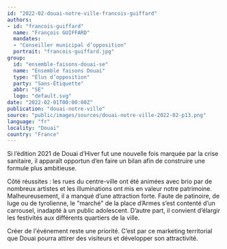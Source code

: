 ```yaml
---
id: "2022-02-douai-notre-ville-francois-guiffard"
authors:
- id: "francois-guiffard"
  name: "François GUIFFARD"
  mandates: 
  - "Conseiller municipal d’opposition"
  portrait: "francois-guiffard.jpg"
group:
  id: "ensemble-faisons-douai-se"
  name: "Ensemble faisons Douai"
  type: "Élus d’opposition"
  party: "Sans-Étiquette"
  abbr: "SE"
  logo: "default.svg"
date: "2022-02-01T00:00:00Z"
publication: "douai-notre-ville"
source: "public/images/sources/douai-notre-ville-2022-02-p13.png"
language: "fr"
locality: "Douai"
country: "France"
---
```


Si l’édition 2021 de Douai d’Hiver fut une nouvelle fois marquée par la crise sanitaire, il apparaît opportun d’en faire un bilan afin de construire une formule plus ambitieuse.

Côté réussites : les rues du centre-ville ont été animées avec brio par de nombreux artistes et les illuminations ont mis en valeur notre patrimoine.
Malheureusement, il a manqué d’une attraction forte. Faute de patinoire, de luge ou de tyrolienne, le "marché" de la place d’Armes s’est contenté d’un carrousel, inadapté à un public adolescent. D’autre part, il convient d’élargir les festivités aux différents quartiers de la ville.

Créer de l'événement reste une priorité. C’est par ce marketing territorial que Douai pourra attirer des visiteurs et développer son attractivité.
